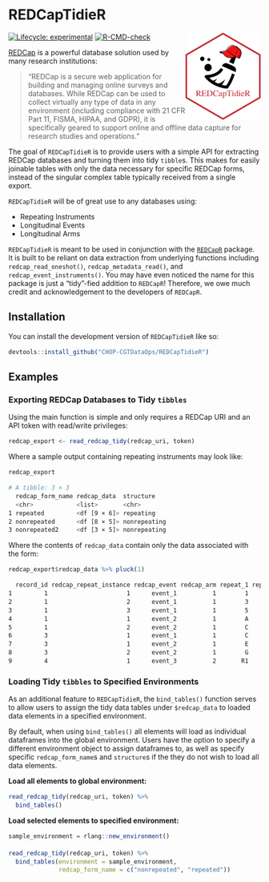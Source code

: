 
<!-- README.md is generated from README.Rmd. Please edit that file -->

# REDCapTidieR

<p align="center">
<img src="man/figures/REDCapTidieR.png" alt="drawing" width="150" align ="right"/>
</p>
<!-- badges: start -->

[![Lifecycle:
experimental](https://img.shields.io/badge/lifecycle-experimental-orange.svg)](https://lifecycle.r-lib.org/articles/stages.html#experimental)
[![R-CMD-check](https://github.com/CHOP-CGTDataOps/REDCapTidieR/actions/workflows/R-CMD-check.yaml/badge.svg)](https://github.com/CHOP-CGTDataOps/REDCapTidieR/actions/workflows/R-CMD-check.yaml)
<!-- badges: end -->

[REDCap](https://www.project-redcap.org/) is a powerful database
solution used by many research institutions:

> “REDCap is a secure web application for building and managing online
> surveys and databases. While REDCap can be used to collect virtually
> any type of data in any environment (including compliance with 21 CFR
> Part 11, FISMA, HIPAA, and GDPR), it is specifically geared to support
> online and offline data capture for research studies and operations.”

The goal of `REDCapTidieR` is to provide users with a simple API for
extracting REDCap databases and turning them into tidy `tibble`s. This
makes for easily joinable tables with only the data necessary for
specific REDCap forms, instead of the singular complex table typically
received from a single export.

`REDCapTidieR` will be of great use to any databases using:

-   Repeating Instruments
-   Longitudinal Events
-   Longitudinal Arms

`REDCapTidieR` is meant to be used in conjunction with the
[`REDCapR`](https://ouhscbbmc.github.io/REDCapR/) package. It is built
to be reliant on data extraction from underlying functions including
`redcap_read_oneshot()`, `redcap_metadata_read()`, and
`redcap_event_instruments()`. You may have even noticed the name for
this package is just a “tidy”-fied addition to `REDCapR`! Therefore, we
owe much credit and acknowledgement to the developers of `REDCapR`.

## Installation

You can install the development version of `REDCapTidieR` like so:

``` r
devtools::install_github("CHOP-CGTDataOps/REDCapTidieR")
```

## Examples

### Exporting REDCap Databases to Tidy `tibbles`

Using the main function is simple and only requires a REDCap URI and an
API token with read/write privileges:

``` r
redcap_export <- read_redcap_tidy(redcap_uri, token)
```

Where a sample output containing repeating instruments may look like:

``` r
redcap_export
```

``` bash
# A tibble: 3 × 3
  redcap_form_name redcap_data  structure   
  <chr>            <list>       <chr>       
1 repeated         <df [9 × 6]> repeating   
2 nonrepeated      <df [8 × 5]> nonrepeating
3 nonrepeated2     <df [3 × 5]> nonrepeating
```

Where the contents of `redcap_data` contain only the data associated
with the form:

``` r
redcap_export$redcap_data %>% pluck(1)
```

``` bash
  record_id redcap_repeat_instance redcap_event redcap_arm repeat_1 repeat_2
1         1                      1      event_1          1        1        2
2         1                      2      event_1          1        3        4
3         1                      3      event_1          1        5        6
4         1                      1      event_2          1        A        B
5         1                      2      event_2          1        C        D
6         3                      1      event_1          1        C        D
7         3                      1      event_2          1        E        F
8         3                      2      event_2          1        G        H
9         4                      1      event_3          2       R1       R2
```

### Loading Tidy `tibbles` to Specified Environments

As an additional feature to `REDCapTidieR`, the `bind_tables()` function
serves to allow users to assign the tidy data tables under
`$redcap_data` to loaded data elements in a specified environment.

By default, when using `bind_tables()` all elements will load as
individual dataframes into the global environment. Users have the option
to specify a different environment object to assign dataframes to, as
well as specify specific `redcap_form_name`s and `structure`s if the
they do not wish to load all data elements.

**Load all elements to global environment:**

``` r
read_redcap_tidy(redcap_uri, token) %>% 
  bind_tables()
```

**Load selected elements to specified environment:**

``` r
sample_environment = rlang::new_environment()

read_redcap_tidy(redcap_uri, token) %>% 
  bind_tables(environment = sample_environment, 
              redcap_form_name = c("nonrepeated", "repeated"))
```
